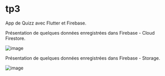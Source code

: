 # tp3

App de Quizz avec Flutter et Firebase.

Présentation de quelques données enregistrées dans Firebase - Cloud Firestore.

![image](https://user-images.githubusercontent.com/56521890/210153870-803bfb54-b15a-45e8-b685-8212909012a5.png)

Présentation de quelques données enregistrées dans Firebase - Storage.

![image](https://user-images.githubusercontent.com/56521890/210153904-23448555-e109-4ec6-8cd1-e773993b57c2.png)
